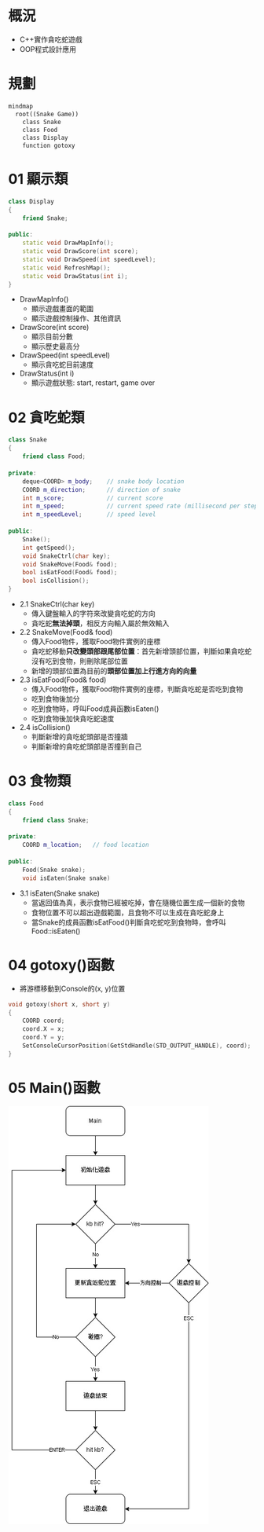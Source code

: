# 概況

- C++實作貪吃蛇遊戲
- OOP程式設計應用

# 規劃

```mermaid
mindmap
  root((Snake Game))
    class Snake
    class Food
    class Display
    function gotoxy
```

# 01 顯示類
```cpp = 1
class Display
{
    friend Snake;

public:
    static void DrawMapInfo();
    static void DrawScore(int score);
    static void DrawSpeed(int speedLevel);
    static void RefreshMap();
    static void DrawStatus(int i);
}
```
- DrawMapInfo()
    - 顯示遊戲畫面的範圍
    - 顯示遊戲控制操作、其他資訊
- DrawScore(int score)
    - 顯示目前分數
    - 顯示歷史最高分
- DrawSpeed(int speedLevel)
    - 顯示貪吃蛇目前速度
- DrawStatus(int i)
    - 顯示遊戲狀態: start, restart, game over

# 02 貪吃蛇類
```cpp
class Snake
{
    friend class Food;

private:
    deque<COORD> m_body;    // snake body location
    COORD m_direction;      // direction of snake
    int m_score;            // current score
    int m_speed;            // current speed rate (millisecond per step)
    int m_speedLevel;       // speed level

public:
    Snake();
    int getSpeed();
    void SnakeCtrl(char key);
    void SnakeMove(Food& food);
    bool isEatFood(Food& food);
    bool isCollision();
}
```
- 2.1 SnakeCtrl(char key)
    - 傳入鍵盤輸入的字符來改變貪吃蛇的方向
    - 貪吃蛇**無法掉頭**，相反方向輸入屬於無效輸入
- 2.2 SnakeMove(Food& food)
    - 傳入Food物件，獲取Food物件實例的座標
    - 貪吃蛇移動**只改變頭部跟尾部位置**：首先新增頭部位置，判斷如果貪吃蛇沒有吃到食物，則刪除尾部位置
    - 新增的頭部位置為目前的**頭部位置加上行進方向的向量**
- 2.3 isEatFood(Food& food)
    - 傳入Food物件，獲取Food物件實例的座標，判斷貪吃蛇是否吃到食物
    - 吃到食物後加分
    - 吃到食物時，呼叫Food成員函數isEaten()
    - 吃到食物後加快貪吃蛇速度
- 2.4 isCollision()
    - 判斷新增的貪吃蛇頭部是否撞牆
    - 判斷新增的貪吃蛇頭部是否撞到自己

# 03 食物類
```cpp
class Food
{
    friend class Snake;
    
private:
    COORD m_location;   // food location
    
public:
    Food(Snake snake);
    void isEaten(Snake snake)
```
- 3.1 isEaten(Snake snake)
    - 當返回值為真，表示食物已經被吃掉，會在隨機位置生成一個新的食物
    - 食物位置不可以超出遊戲範圍，且食物不可以生成在貪吃蛇身上
    - 當Snake的成員函數isEatFood()判斷貪吃蛇吃到食物時，會呼叫Food::isEaten()

# 04 gotoxy()函數
- 將游標移動到Console的(x, y)位置
```cpp
void gotoxy(short x, short y)
{
    COORD coord;
    coord.X = x;
    coord.Y = y;
    SetConsoleCursorPosition(GetStdHandle(STD_OUTPUT_HANDLE), coord);
}
```

# 05 Main()函數
![](https://github.com/chrisycw03/Snake/blob/main/CPP/SnakeFlowChartCPP.jpg)
